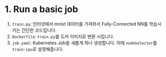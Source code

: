 # 1. Run a basic job


1. `train.py`: 인터넷에서 mnist 데이터를 가져와서 Fully-Connected NN를 학습시키는 간단한 코드입니다.
2. `Dockerfile`: `train.py`를 도커 이미지로 변환 시킵니다.
3. `job.yaml`: Kubernetes Job을 새롭게 하나 생성합니다. 이때 `nodeSelector`를 `train-cpu`로 설정해줍니다.
